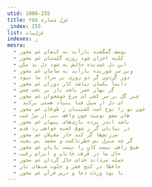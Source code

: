 ```yaml
---
utid: 1000-255
title: غزل شماره ۲۵۵
_index: 255
list: غزلیات
indexes: ر
mesra:
  - یوسف گمگشته بازآید به کنعان غم مخور
  - کلبه احزان شود روزی گلستان غم مخور
  - این دل غمدیده حالش به شود دل بد مکن
  - وین سر شوریده بازآید به سامان غم مخور
  - دور گردون گر دو روزی بر مراد ما نبود
  - دایماً یکسان نباشد کار دوران غم مخور
  - گر بهار عمر باشد باز بر تخت چمن
  - چتر گل بر سر کشی ای مرغ خوشخوان غم مخور
  - ‌ ای دل ار سیل فنا بنیاد هستی برکند
  - چون تو را نوح است کشتیبان ز طوفان غم مخور
  - هان مشو نومید چون واقف نیی از سِرّ غیب
  - باشد اندر پرده بازی‌های پنهان غم مخور
  - در بیابان گر ز شوق کعبه خواهی زد قدم
  - سرزنش‌ها گر کند خار مغیلان غم مخور
  - گر چه منزل بس خطرناکست و مقصد بس بعید
  - هیچ راهی نیست کان را نیست پایان غم مخور
  - حال ما در فُرقت جانان و ابرام رقیب
  - جمله می‌داند خدای حال گردان غم مخور
  - حافظا در کنج فقر و خلوت شب‌های تار
  - تا بود وِردَت دعا و درس قرآن غم مخور
---
```

